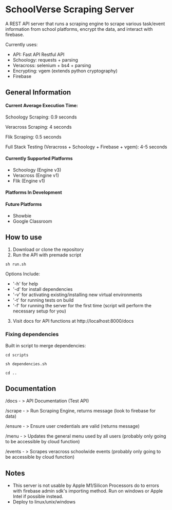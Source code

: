 # SchoolVerse Scraping Server

A REST API server that runs a scraping engine to scrape various task/event information from school platforms, encrypt the data, and interact with firebase. 

Currently uses:
- API: Fast API Restful API
- Schoology: requests + parsing
- Veracross: selenium + bs4 + parsing
- Encrypting: vgem (extends python cryptography)
- Firebase

## General Information

#### Current Average Execution Time:
Schoology Scraping: 0.9 seconds

Veracross Scraping: 4 seconds

Flik Scraping: 0.5 seconds

Full Stack Testing (Veracross + Schoology + Firebase + vgem): 4-5 seconds 

#### Currently Supported Platforms
- Schoology (Engine v3)
- Veracross (Engine v1)
- Flik (Engine v1)

#### Platforms In Development

#### Future Platforms
- Showbie
- Google Classroom

## How to use
1. Download or clone the repository
2. Run the API with premade script
~~~
sh run.sh 
~~~
Options Include: 
- '-h' for help
- '-d' for install dependencies
- '-v' for activating existing/installing new virtual environments
- '-t' for running tests on build
- '-f' for running the server for the first time (script will perform the necessary setup for you)
3. Visit docs for API functions at http://localhost:8000/docs

### Fixing dependencies
Built in script to merge dependencies:

~~~
cd scripts
~~~
~~~
sh dependencies.sh
~~~
~~~
cd ..
~~~

## Documentation
/docs - > API Documentation (Test API)

/scrape - > Run Scraping Engine, returns message (look to firebase for data)

/ensure - > Ensure user credentials are valid (returns message)

/menu - > Updates the general menu used by all users (probably only going to be accessible by cloud function)

/events - > Scrapes veracross schoolwide events (probably only going to be accessible by cloud function)

## Notes
- This server is not usable by Apple M1/Silicon Processors do to errors with firebase admin sdk's importing method. Run on windows or Apple Intel if possible instead. 
- Deploy to linux/unix/windows
